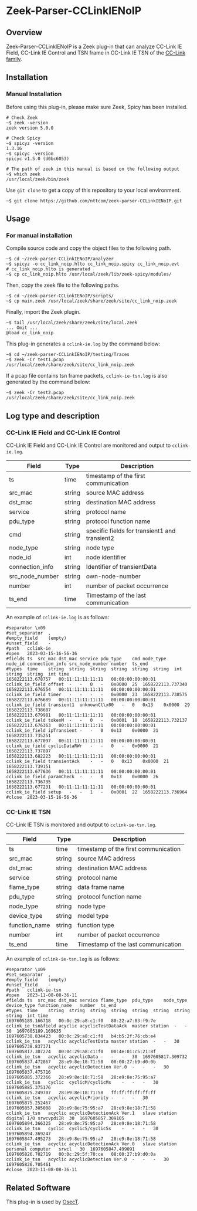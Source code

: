 # Zeek-Parser-CCLinkIENoIP

## Overview

Zeek-Parser-CCLinkIENoIP is a Zeek plug-in that can analyze CC-Link IE Field, CC-Link IE Control and TSN frame in CC-Link IE TSN of the [CC-Link family](https://www.cc-link.org/ja/cclink/index.html).

## Installation

### Manual Installation

Before using this plug-in, please make sure Zeek, Spicy has been installed.

````
# Check Zeek
~$ zeek -version
zeek version 5.0.0

# Check Spicy
~$ spicyz -version
1.3.16
~$ spicyc -version
spicyc v1.5.0 (d0bc6053)

# The path of zeek in this manual is based on the following output
~$ which zeek
/usr/local/zeek/bin/zeek
````

Use `git clone` to get a copy of this repository to your local environment.
```
~$ git clone https://github.com/nttcom/zeek-parser-CCLinkIENoIP.git
```

## Usage

### For manual installation

Compile source code and copy the object files to the following path.
```
~$ cd ~/zeek-parser-CCLinkIENoIP/analyzer
~$ spicyz -o cc_link_noip.hlto cc_link_noip.spicy cc_link_noip.evt
# cc_link_noip.hlto is generated
~$ cp cc_link_noip.hlto /usr/local/zeek/lib/zeek-spicy/modules/
```

Then, copy the zeek file to the following paths.
```
~$ cd ~/zeek-parser-CCLinkIENoIP/scripts/
~$ cp main.zeek /usr/local/zeek/share/zeek/site/cc_link_noip.zeek
```

Finally, import the Zeek plugin.
```
~$ tail /usr/local/zeek/share/zeek/site/local.zeek
... Omit ...
@load cc_link_noip
```

This plug-in generates a `cclink-ie.log` by the command below:
```
~$ cd ~/zeek-parser-CCLinkIENoIP/testing/Traces
~$ zeek -Cr test1.pcap /usr/local/zeek/share/zeek/site/cc_link_noip.zeek
```

If a pcap file contains tsn frame packets, `cclink-ie-tsn.log` is also generated by the command below:
```
~$ zeek -Cr test2.pcap /usr/local/zeek/share/zeek/site/cc_link_noip.zeek
```

## Log type and description

### CC-Link IE Field and CC-Link IE Control 

CC-Link IE Field and CC-Link IE Control are monitored and output to `cclink-ie.log`.

| Field | Type | Description |
| --- | --- | --- |
| ts | time | timestamp of the first communication |
| src_mac | string | source MAC address |
| dst_mac | string | destination MAC address |
| service | string | protocol name |
| pdu_type | string | protocol function name |
| cmd | string | specific fields for transient1 and transient2 |
| node_type | string | node type |
| node_id | int | node identifier |
| connection_info | string | Identifier of transientData |
| src_node_number | string | own-node-number |
| number | int | number of packet occurrence |
| ts_end | time | Timestamp of the last communication |

An example of `cclink-ie.log` is as follows:
```
#separator \x09
#set_separator	,
#empty_field	(empty)
#unset_field	-
#path	cclink-ie
#open	2023-03-15-16-56-36
#fields	ts	src_mac	dst_mac	service	pdu_type	cmd	node_type	node_id	connection_info	src_node_number	number	ts_end
#types	time	string	string	string	string	string	string	int	string	string	int	time
1658222113.678757	00:11:11:11:11:11	00:00:00:00:00:01	cclink_ie_field	offset	-	-	0	-	0x0000	25	1658222113.737340
1658222113.676554	00:11:11:11:11:11	00:00:00:00:00:01	cclink_ie_field	timer	-	-	-	-	0x0000	23	1658222113.738575
1658222113.676689	00:11:11:11:11:11	00:00:00:00:00:01	cclink_ie_field	transient1	unknownCt\x00	-	0	0x13	0x0000	29	1658222113.738687
1658222113.679981	00:11:11:11:11:11	00:00:00:00:00:01	cclink_ie_field	tokenM	-	-	0	-	0x0001	18	1658222113.732137
1658222113.676363	00:11:11:11:11:11	00:00:00:00:00:01	cclink_ie_field	ipTransient	-	-	0	0x13	0x0000	21	1658222113.735251
1658222113.677097	00:11:11:11:11:11	00:00:00:00:00:01	cclink_ie_field	cyclicDataRWr	-	-	0	-	0x0000	21	1658222113.737897
1658222113.682223	00:11:11:11:11:11	00:00:00:00:00:01	cclink_ie_field	transientAck	-	-	0	0x13	0x0000	21	1658222113.739151
1658222113.677636	00:11:11:11:11:11	00:00:00:00:00:01	cclink_ie_field	paramCheck	-	-	0	0x13	0x0000	26	1658222113.736735
1658222113.677231	00:11:11:11:11:11	00:00:00:00:00:01	cclink_ie_field	setup	-	-	1	-	0x0001	22	1658222113.736964
#close	2023-03-15-16-56-36
```

### CC-Link IE TSN

CC-Link IE TSN is monitored and output to `cclink-ie-tsn.log`.

| Field | Type | Description |
| --- | --- | --- |
| ts | time | timestamp of the first communication |
| src_mac | string | source MAC address |
| dst_mac | string | destination MAC address |
| service | string | protocol name |
| flame_type | string | data frame name |
| pdu_type | string | protocol function name |
| node_type | string | node type |
| device_type | string | model type |
| function_name | string | function type |
| number | int | number of packet occurrence |
| ts_end | time | Timestamp of the last communication |

An example of `cclink-ie-tsn.log` is as follows:
```
#separator \x09
#set_separator	,
#empty_field	(empty)
#unset_field	-
#path	cclink-ie-tsn
#open	2023-11-08-08-36-11
#fields	ts	src_mac	dst_mac	service	flame_type	pdu_type	node_type	device_type	function_name	number	ts_end
#types	time	string	string	string	string	string	string	string	string	int	time
1697605189.166718	00:0c:29:a8:c1:f0	80:22:a7:83:f9:7e	cclink_ie_tsn&field	acyclic	acyclicTestDataAck	master station	-	-	30	1697605189.169635
1697605738.834423	00:0c:29:a8:c1:f0	b4:b5:2f:76:cb:e4	cclink_ie_tsn	acyclic	acyclicTestData	master station	-	-	30	1697605738.837371
1697605817.307274	00:0c:29:a8:c1:f0	00:4e:01:c5:21:8f	cclink_ie_tsn	acyclic	acyclicData	-	-	-	30	1697605817.309732
1697605837.472867	28:e9:8e:18:71:58	08:00:27:b9:d0:0b	cclink_ie_tsn	acyclic	acyclicDetection Ver.0	-	-	-	30	1697605837.475716
1697605885.372366	28:e9:8e:18:71:58	28:e9:8e:75:95:a7	cclink_ie_tsn	cyclic	cyclicM/cyclicMs	-	-	-	30	1697605885.375176
1697605875.249707	28:e9:8e:18:71:58	ff:ff:ff:ff:ff:ff	cclink_ie_tsn	acyclic	acyclicPriority	-	-	-	30	1697605875.252467
1697605857.305008	28:e9:8e:75:95:a7	28:e9:8e:18:71:58	cclink_ie_tsn	acyclic	acyclicDetectionAck Ver.1	slave station	digital I/O	srwcvpdiIR	30	1697605857.309105
1697605894.366325	28:e9:8e:75:95:a7	28:e9:8e:18:71:58	cclink_ie_tsn	cyclic	cyclicS/cyclicSs	-	-	-	30	1697605894.369247
1697605847.495273	28:e9:8e:75:95:a7	28:e9:8e:18:71:58	cclink_ie_tsn	acyclic	acyclicDetectionAck Ver.0	slave station	personal computer	srwcl	30	1697605847.499091
1697605826.702719	00:0c:29:5f:70:ce	08:00:27:b9:d0:0a	cclink_ie_tsn	acyclic	acyclicDetection Ver.0	-	-	-	30	1697605826.705461
#close	2023-11-08-08-36-11
```

## Related Software

This plug-in is used by [OsecT](https://github.com/nttcom/OsecT).

